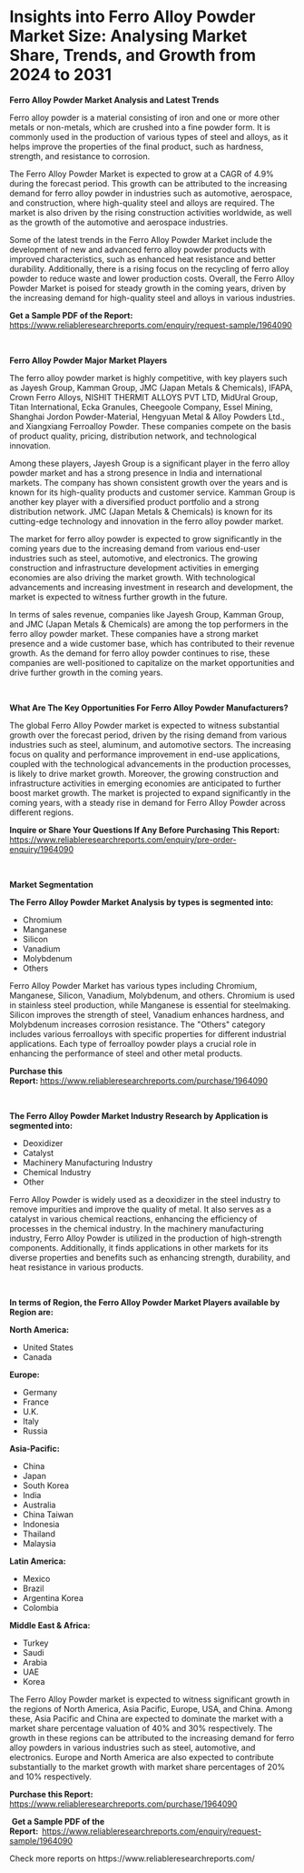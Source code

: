 <p><h1>Insights into Ferro Alloy Powder Market Size: Analysing Market Share, Trends, and Growth from 2024 to 2031</h1></p><p><strong>Ferro Alloy Powder Market Analysis and Latest Trends</strong></p>
<p><p>Ferro alloy powder is a material consisting of iron and one or more other metals or non-metals, which are crushed into a fine powder form. It is commonly used in the production of various types of steel and alloys, as it helps improve the properties of the final product, such as hardness, strength, and resistance to corrosion.</p><p>The Ferro Alloy Powder Market is expected to grow at a CAGR of 4.9% during the forecast period. This growth can be attributed to the increasing demand for ferro alloy powder in industries such as automotive, aerospace, and construction, where high-quality steel and alloys are required. The market is also driven by the rising construction activities worldwide, as well as the growth of the automotive and aerospace industries.</p><p>Some of the latest trends in the Ferro Alloy Powder Market include the development of new and advanced ferro alloy powder products with improved characteristics, such as enhanced heat resistance and better durability. Additionally, there is a rising focus on the recycling of ferro alloy powder to reduce waste and lower production costs. Overall, the Ferro Alloy Powder Market is poised for steady growth in the coming years, driven by the increasing demand for high-quality steel and alloys in various industries.</p></p>
<p><strong>Get a Sample PDF of the Report:&nbsp;</strong> <a href="https://www.reliableresearchreports.com/enquiry/request-sample/1964090">https://www.reliableresearchreports.com/enquiry/request-sample/1964090</a></p>
<p>&nbsp;</p>
<p><strong>Ferro Alloy Powder Major Market Players</strong></p>
<p><p>The ferro alloy powder market is highly competitive, with key players such as Jayesh Group, Kamman Group, JMC (Japan Metals & Chemicals), IFAPA, Crown Ferro Alloys, NISHIT THERMIT ALLOYS PVT LTD, MidUral Group, Titan International, Ecka Granules, Cheegoole Company, Essel Mining, Shanghai Jordon Powder-Material, Hengyuan Metal & Alloy Powders Ltd., and Xiangxiang Ferroalloy Powder. These companies compete on the basis of product quality, pricing, distribution network, and technological innovation.</p><p>Among these players, Jayesh Group is a significant player in the ferro alloy powder market and has a strong presence in India and international markets. The company has shown consistent growth over the years and is known for its high-quality products and customer service. Kamman Group is another key player with a diversified product portfolio and a strong distribution network. JMC (Japan Metals & Chemicals) is known for its cutting-edge technology and innovation in the ferro alloy powder market.</p><p>The market for ferro alloy powder is expected to grow significantly in the coming years due to the increasing demand from various end-user industries such as steel, automotive, and electronics. The growing construction and infrastructure development activities in emerging economies are also driving the market growth. With technological advancements and increasing investment in research and development, the market is expected to witness further growth in the future.</p><p>In terms of sales revenue, companies like Jayesh Group, Kamman Group, and JMC (Japan Metals & Chemicals) are among the top performers in the ferro alloy powder market. These companies have a strong market presence and a wide customer base, which has contributed to their revenue growth. As the demand for ferro alloy powder continues to rise, these companies are well-positioned to capitalize on the market opportunities and drive further growth in the coming years.</p></p>
<p>&nbsp;</p>
<p><strong>What Are The Key Opportunities For Ferro Alloy Powder Manufacturers?</strong></p>
<p><p>The global Ferro Alloy Powder market is expected to witness substantial growth over the forecast period, driven by the rising demand from various industries such as steel, aluminum, and automotive sectors. The increasing focus on quality and performance improvement in end-use applications, coupled with the technological advancements in the production processes, is likely to drive market growth. Moreover, the growing construction and infrastructure activities in emerging economies are anticipated to further boost market growth. The market is projected to expand significantly in the coming years, with a steady rise in demand for Ferro Alloy Powder across different regions.</p></p>
<p><strong>Inquire or Share Your Questions If Any Before Purchasing This Report:</strong> <a href="https://www.reliableresearchreports.com/enquiry/pre-order-enquiry/1964090">https://www.reliableresearchreports.com/enquiry/pre-order-enquiry/1964090</a></p>
<p>&nbsp;</p>
<p><strong>Market Segmentation</strong></p>
<p><strong>The Ferro Alloy Powder Market Analysis by types is segmented into:</strong></p>
<p><ul><li>Chromium</li><li>Manganese</li><li>Silicon</li><li>Vanadium</li><li>Molybdenum</li><li>Others</li></ul></p>
<p><p>Ferro Alloy Powder Market has various types including Chromium, Manganese, Silicon, Vanadium, Molybdenum, and others. Chromium is used in stainless steel production, while Manganese is essential for steelmaking. Silicon improves the strength of steel, Vanadium enhances hardness, and Molybdenum increases corrosion resistance. The "Others" category includes various ferroalloys with specific properties for different industrial applications. Each type of ferroalloy powder plays a crucial role in enhancing the performance of steel and other metal products.</p></p>
<p><strong>Purchase this Report:&nbsp;</strong><a href="https://www.reliableresearchreports.com/purchase/1964090">https://www.reliableresearchreports.com/purchase/1964090</a></p>
<p>&nbsp;</p>
<p><strong>The Ferro Alloy Powder Market Industry Research by Application is segmented into:</strong></p>
<p><ul><li>Deoxidizer</li><li>Catalyst</li><li>Machinery Manufacturing Industry</li><li>Chemical Industry</li><li>Other</li></ul></p>
<p><p>Ferro Alloy Powder is widely used as a deoxidizer in the steel industry to remove impurities and improve the quality of metal. It also serves as a catalyst in various chemical reactions, enhancing the efficiency of processes in the chemical industry. In the machinery manufacturing industry, Ferro Alloy Powder is utilized in the production of high-strength components. Additionally, it finds applications in other markets for its diverse properties and benefits such as enhancing strength, durability, and heat resistance in various products.</p></p>
<p>&nbsp;</p>
<p><strong>In terms of Region, the Ferro Alloy Powder Market Players available by Region are:</strong></p>
<p>
    <p> <strong> North America: </strong>
        <ul>
            <li>United States</li>
            <li>Canada</li>
        </ul>
        </p> 
    <p> <strong> Europe: </strong>
        <ul>
            <li>Germany</li>
            <li>France</li>
            <li>U.K.</li>
            <li>Italy</li>
            <li>Russia</li>
        </ul>
        </p> 
    <p> <strong> Asia-Pacific: </strong>
        <ul>
            <li>China</li>
            <li>Japan</li>
            <li>South Korea</li>
            <li>India</li>
            <li>Australia</li>
            <li>China Taiwan</li>
            <li>Indonesia</li>
            <li>Thailand</li>
            <li>Malaysia</li>
        </ul>
        </p> 
    <p> <strong> Latin America: </strong>
        <ul>
            <li>Mexico</li>
            <li>Brazil</li>
            <li>Argentina Korea</li>
            <li>Colombia</li>
        </ul>
        </p> 
    <p> <strong> Middle East & Africa: </strong>
        <ul>
            <li>Turkey</li>
            <li>Saudi</li>
            <li>Arabia</li>
            <li>UAE</li>
            <li>Korea</li>
        </ul>
    </p>
    </p>
<p><p>The Ferro Alloy Powder market is expected to witness significant growth in the regions of North America, Asia Pacific, Europe, USA, and China. Among these, Asia Pacific and China are expected to dominate the market with a market share percentage valuation of 40% and 30% respectively. The growth in these regions can be attributed to the increasing demand for ferro alloy powders in various industries such as steel, automotive, and electronics. Europe and North America are also expected to contribute substantially to the market growth with market share percentages of 20% and 10% respectively.</p></p>
<p><strong>Purchase this Report: </strong><a href="https://www.reliableresearchreports.com/purchase/1964090">https://www.reliableresearchreports.com/purchase/1964090</a></p>
<p>&nbsp;<strong>Get a Sample PDF of the Report:&nbsp;&nbsp;</strong><a href="https://www.reliableresearchreports.com/enquiry/request-sample/1964090">https://www.reliableresearchreports.com/enquiry/request-sample/1964090</a></p>
<p><strong></strong></p>
<p>Check more reports on https://www.reliableresearchreports.com/</p>